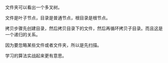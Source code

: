﻿文件夹可以看出一个多叉树。

文件是叶子节点，目录是普通节点，根目录是根节点。


拷贝步骤先创建目录，然后拷贝目录下的文件，然后再循环拷贝子目录。而且这是一个递归的关系。


因为要忽略某些文件或者文件夹，所以是先扫描。



学习的算法实战起来更有意思。
